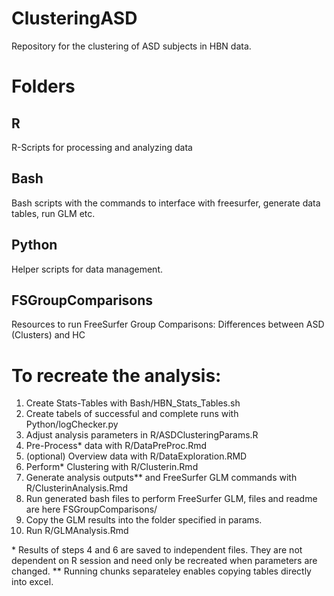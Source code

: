 # ClusteringASD
Repository for the clustering of ASD subjects in HBN data.

# Folders
## R
R-Scripts for processing and analyzing data
## Bash
Bash scripts with the commands to interface with freesurfer, generate data tables, run GLM etc.
## Python 
Helper scripts for data management.
## FSGroupComparisons 
Resources to run FreeSurfer Group Comparisons: Differences between ASD (Clusters) and HC  

# To recreate the analysis:
1. Create Stats-Tables with Bash/HBN_Stats_Tables.sh
2. Create tabels of successful and complete runs with Python/logChecker.py
3. Adjust analysis parameters in R/ASDClusteringParams.R
4. Pre-Process\* data with R/DataPreProc.Rmd
5. (optional) Overview data with R/DataExploration.RMD
6. Perform\* Clustering with R/Clusterin.Rmd
7. Generate analysis outputs\*\* and FreeSurfer GLM commands with R/ClusterinAnalysis.Rmd
8. Run generated bash files to perform FreeSurfer GLM, files and readme are here FSGroupComparisons/
9. Copy the GLM results into the folder specified in params.
10. Run R/GLMAnalysis.Rmd 

\* Results of steps 4 and 6 are saved to independent files. They are not dependent on R session and need only be recreated when parameters are changed.
\*\* Running chunks separateley enables copying tables directly into excel. 